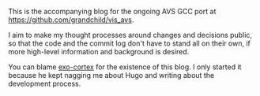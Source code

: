 This is the accompanying blog for the ongoing AVS GCC port at
https://github.com/grandchild/vis_avs.

I aim to make my thought processes around changes and decisions public, so that the code
and the commit log don't have to stand all on their own, if more high-level information
and background is desired.

You can blame [exo-cortex][exocortex] for the existence of this blog. I only started it
because he kept nagging me about Hugo and writing about the development process.

[exocortex]: https://exo-cortex.github.io/
